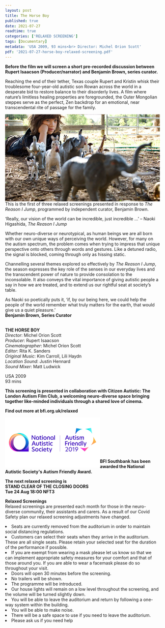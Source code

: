 ```yaml
---
layout: post
title: The Horse Boy
published: true
date: 2021-07-27
readtime: true
categories: ['RELAXED SCREENING']
tags: [Documentary]
metadata: 'USA 2009, 93 mins<br> Director: Michel Orion Scott'
pdf: '2021-07-27-horse-boy-relaxed-screening.pdf'
---
```


**Before the film we will screen a short pre-recorded discussion between Rupert Isaacson (Producer/narrator) and Benjamin Brown, series curator.** 

Reaching the end of their tether, Texas couple Rupert and Kristin whisk their troublesome four-year-old autistic son Rowan across the world in a desperate bid to restore balance to their disorderly lives. A film where nature’s limitless healing properties are foregrounded, the Outer Mongolian steppes serve as the perfect, Zen backdrop for an emotional, near transcendental rite of passage for the family.

<img style="float: left;" src="/img/horse-boy-01.jpg">
<br><br><br><br><br><br>

This is the first of three relaxed screenings presented in response to _The Reason I Jump_, programmed by independent curator, Benjamin Brown.

‘Really, our vision of the world can be incredible, just incredible …’ – Naoki Higashida, _The Reason I Jump_

Whether neuro-diverse or neurotypical, as human beings we are all born with our own unique ways of perceiving the world. However, for many on the autism spectrum, the problem comes when trying to impress that unique perspective onto others through words and gestures. Like a detuned radio, the signal is blocked, coming through only as hissing static.

Channelling several themes explored so effectively by _The Reason I Jump_, the season expresses the key role of the senses in our everyday lives and the transcendent power of nature to provide consolation to the inconsolable. It also conveys the vital importance of giving autistic people a say in how we are treated, and to extend us our rightful seat at society’s table.

As Naoki so poetically puts it, ‘if, by our being here, we could help the people  of the world remember what truly matters for the earth, that would give us a  quiet pleasure.’<br>**Benjamin Brown, Series Curator**
<br><br>


**THE HORSE BOY**  
_Director_: Michel Orion Scott  
_Producer_: Rupert Isaacson  
_Cinematographer_: Michel Orion Scott  
_Editor_: Rita K. Sanders  
_Original Music_: Kim Carroll, Lili Haydn  
_Location Sound_: Justin Hennard  
_Sound Mixer_: Matt Ludwick  

USA 2009  
93 mins

**This screening is presented  in collaboration with  Citizen Autistic: The London Autism Film Club, a welcoming neuro-diverse space bringing together like-minded individuals through a shared love of cinema.**

**Find out more at  bfi.org.uk/relaxed**<br>

<img style="float: left;" src="/img/autistic_society.png"><br><br><br><br><br><br><br>

**BFI Southbank has been awarded the National Autistic Society's Autism Friendly Award.**

**The next relaxed screening is**<br> 
**STAND CLEAR OF THE  CLOSING DOORS**<br>
**Tue 24 Aug 18:00 NFT3**
<br>

**Relaxed Screenings**<br>
Relaxed screenings are presented each month for those in the neuro-diverse community, their assistants and carers. As a result of our Covid Safety plan our relaxed screening adjustments have changed.

<li>Seats are currently removed from the auditorium in order to maintain social distancing regulations.

<li>Customers can select their seats when they arrive in the auditorium. These are all single seats. Please retain your selected seat for the duration of the performance if possible.

<li>If you are exempt from wearing a mask please let us know so that we can implement appropriate safety measures for your comfort and that of those around you. If you are able to wear a facemask please do so throughout your visit.

<li>Doors will open 30 minutes before the screening.

<li>No trailers will be shown.

<li>The programme will be introduced.

<li>Our house lights will remain on a low level throughout the screening, and the volume will be turned slightly down.

<li>You will be able to leave the auditorium and return by following a one-way system within the building.

<li>You will be able to make noise.

<li>There will be a safe space to use if you need to leave the auditorium.

<li>Please ask us if you need help


<!--stackedit_data:
eyJoaXN0b3J5IjpbLTE4MTQyMjIxNTJdfQ==
-->
